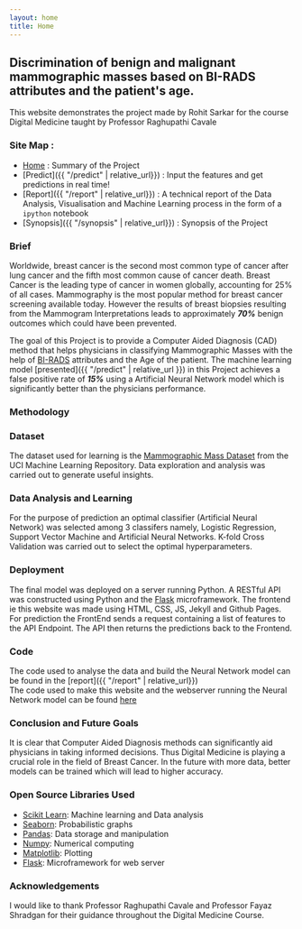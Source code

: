 ```yaml
---
layout: home
title: Home
---
```


## Discrimination of benign and malignant mammographic masses based on BI-RADS attributes and the patient's age.
This website demonstrates the project made by Rohit Sarkar for the course
Digital Medicine taught by Professor Raghupathi Cavale

### **Site Map** : 
- [Home]({{site.base_url}}) : Summary of the Project
- [Predict]({{ "/predict" | relative_url}}) : Input the features and get predictions in real time!
- [Report]({{ "/report" | relative_url}}) : A technical report of the Data Analysis, Visualisation and Machine Learning  process in the form of a `ipython` notebook
- [Synopsis]({{ "/synopsis" | relative_url}}) : Synopsis of the Project

### **Brief**
Worldwide, breast cancer is the second most common type of cancer after lung cancer and the fifth most common cause of cancer
death. Breast Cancer is the leading type of cancer in women globally, accounting for 25% of all cases.
Mammography is the most popular method for breast cancer screening available today.
However the results of breast biopsies resulting from the Mammogram Interpretations leads to approximately
***70%*** benign outcomes which could have been prevented.

The goal of this Project is to provide a Computer Aided Diagnosis (CAD) method that helps physicians in classifying
Mammographic Masses with the help of [BI-RADS](https://radiopaedia.org/articles/breast-imaging-reporting-and-data-system-bi-rads)
attributes and the Age of the patient. The machine learning model [presented]({{ "/predict" | relative_url }}) in this Project achieves a false positive rate of 
***15%*** using a Artificial Neural Network model which is significantly better than the physicians performance.

### **Methodology**
### Dataset
The dataset used for learning is the [Mammographic Mass Dataset](http://archive.ics.uci.edu/ml/datasets/mammographic+mass) from the UCI Machine Learning Repository. 
Data exploration and analysis was carried out to generate useful insights.

### Data Analysis and Learning
For the purpose of prediction an optimal classifier (Artificial Neural Network) was selected among 3 classifers namely, Logistic Regression, Support Vector Machine and Artificial Neural Networks. K-fold Cross Validation was carried out to select the optimal hyperparameters.

### Deployment
The final model was deployed on a server running Python. A RESTful API was constructed using Python and the 
[Flask](http://flask.pocoo.org/) microframework. The frontend ie this website was made using HTML, CSS, JS, Jekyll and Github Pages.
For prediction the FrontEnd sends a request containing a list of features to the API Endpoint. The API then returns the 
predictions back to the Frontend.

### **Code**
The code used to analyse the data and build the Neural Network model can be found in the [report]({{ "/report" | relative_url}})
<br>
The code used to make this website and the webserver running the Neural Network model can be found [here](https://github.com/rsarky/Mammographic-Mass/)

### **Conclusion and Future Goals**
It is clear that Computer Aided Diagnosis methods can significantly aid physicians in taking informed decisions. 
Thus Digital Medicine is playing a crucial role in the field of Breast Cancer.
In the future with more data, better models can be trained which will lead to higher accuracy.

### **Open Source Libraries Used**
- [Scikit Learn](https://scikit-learn.org/stable/index.html):  Machine learning and Data analysis
- [Seaborn](https://seaborn.pydata.org/index.html): Probabilistic graphs
- [Pandas](https://pandas.pydata.org/): Data storage and manipulation
- [Numpy](http://www.numpy.org/): Numerical computing
- [Matplotlib](https://matplotlib.org/#): Plotting
- [Flask](http://flask.pocoo.org/): Microframework for web server

### **Acknowledgements**
I would like to thank Professor Raghupathi Cavale and Professor Fayaz Shradgan for their guidance throughout the Digital Medicine Course.
